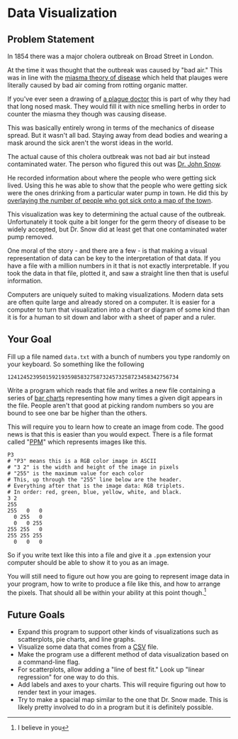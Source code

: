 # Data Visualization

## Problem Statement

In 1854 there was a major cholera outbreak on Broad Street in London.

At the time it was thought that the outbreak was caused by "bad air."
This was in line with the [miasma theory of disease](https://en.wikipedia.org/wiki/Miasma_theory)
which held that plauges were literally caused by bad air coming from rotting
organic matter.

If you've ever seen a drawing of [a plague doctor](https://en.wikipedia.org/wiki/Plague_doctor)
this is part of why they had that long nosed mask. They would fill it with nice smelling herbs
in order to counter the miasma they though was causing disease.

This was basically entirely wrong in terms of the mechanics of disease spread. But it wasn't all bad. Staying
away from dead bodies and wearing a mask around the sick aren't the worst ideas in the world.

The actual cause of this cholera outbreak was not bad air but instead contaminated water.
The person who figured this out was [Dr. John Snow](https://pmc.ncbi.nlm.nih.gov/articles/PMC11416802/).

He recorded information about where the people who were getting sick lived. Using this he was able to
show that the people who were getting sick were the ones drinking from a particular water pump
in town. He did this by [overlaying the number of people who got sick onto a map of the town](https://cdn.ncbi.nlm.nih.gov/pmc/blobs/917c/11416802/c06be2237467/cureus-0016-00000067602-i02.jpg).

This visualization was key to determining the actual cause of the outbreak. Unfortunately it took quite
a bit longer for the germ theory of disease to be widely accepted, but Dr. Snow did at least get that
one contaminated water pump removed.

One moral of the story - and there are a few - is that making a visual representation of
data can be key to the interpretation of that data. If you have a file with a million
numbers in it that is not exactly interpretable. If you took the data in that file,
plotted it, and saw a straight line then that is useful information.

Computers are uniquely suited to making visualizations. Modern data sets
are often quite large and already stored on a computer. It is easier for a computer
to turn that visualization into a chart or diagram of some kind than it is
for a human to sit down and labor with a sheet of paper and a ruler. 

## Your Goal


Fill up a file named `data.txt` with a bunch of numbers you type randomly on your keyboard. So something like the following

```
124124523950159219359858327587324573258723458342756734
```


Write a program which reads that file and writes a new file containing a series of [bar charts](https://en.wikipedia.org/wiki/Bar_chart) representing how many times a given digit appears in the file. People aren't that good at picking random numbers so you are bound to
see one bar be higher than the others.


This will require you to learn how to create an image from code. The good news is that this is easier than
you would expect. There is a file format called "[PPM](https://en.wikipedia.org/wiki/Netpbm)" which represents images like this.

```
P3
# "P3" means this is a RGB color image in ASCII
# "3 2" is the width and height of the image in pixels
# "255" is the maximum value for each color
# This, up through the "255" line below are the header.
# Everything after that is the image data: RGB triplets.
# In order: red, green, blue, yellow, white, and black.
3 2
255
255   0   0
  0 255   0
  0   0 255
255 255   0
255 255 255
  0   0   0
```

So if you write text like this into a file and give it a `.ppm` extension your computer should be
able to show it to you as an image.

You will still need to figure out how you are going to represent image data in your program,
how to write to produce a file like this, and how to arrange the pixels. That should all be within your
ability at this point though.[^believe]

## Future Goals

* Expand this program to support other kinds of visualizations such as scatterplots, pie charts, and line graphs.
* Visualize some data that comes from a [CSV](https://en.wikipedia.org/wiki/Comma-separated_values) file.
* Make the program use a different method of data visualization based on a command-line flag.
* For scatterplots, allow adding a "line of best fit." Look up "linear regression" for one way to do this.
* Add labels and axes to your charts. This will require figuring out how to render text in your images.
* Try to make a spacial map similar to the one that Dr. Snow made. This is likely pretty involved to do
in a program but it is definitely possible.

[^believe]: I believe in you